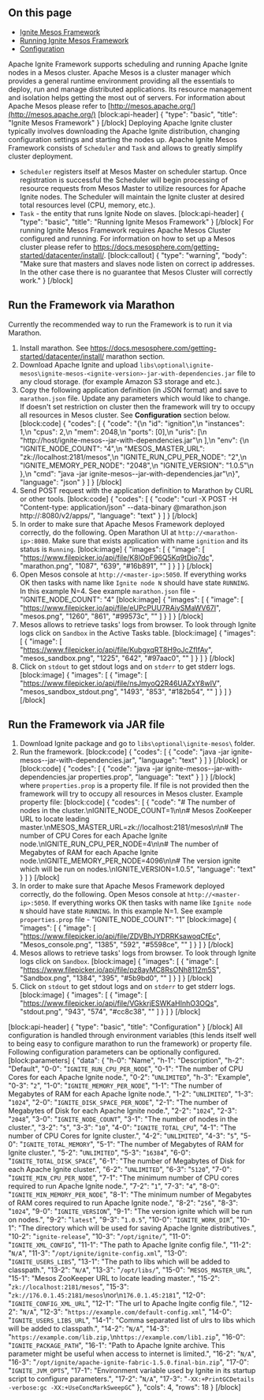 ## On this page
* [Ignite Mesos Framework](doc:mesos-deployment#ignite-mesos-framework)
* [Running Ignite Mesos Framework](doc:mesos-deployment#running-ignite-mesos-framework)
* [Configuration](doc:mesos-deployment#configuration)

Apache Ignite Framework supports scheduling and running Apache Ignite nodes in a Mesos cluster. 
Apache Mesos is a cluster manager which provides a general runtime environment providing all the essentials to deploy, run and manage distributed applications. Its resource management and isolation helps getting the most out of servers.
For information about Apache Mesos please refer to [http://mesos.apache.org/](http://mesos.apache.org/) 
[block:api-header]
{
  "type": "basic",
  "title": "Ignite Mesos Framework"
}
[/block]
Deploying Apache Ignite cluster typically involves downloading the Apache Ignite distribution, changing configuration settings and starting the nodes up. Apache Ignite Mesos Framework consists of  `Scheduler` and `Task` and allows to greatly simplify cluster deployment.
* `Scheduler` registers itself at Mesos Master on scheduler startup. Once registration is successful the Scheduler will begin processing of resource requests from Mesos Master to utilize resources for Apache Ignite nodes. The Scheduler will maintain the Ignite cluster at desired total resources level (CPU, memory, etc.).
* `Task` - the entity that runs Ignite Node on slaves.
[block:api-header]
{
  "type": "basic",
  "title": "Running Ignite Mesos Framework"
}
[/block]
For running Ignite Mesos Framework requires Apache Mesos Cluster configured and running. For information on how to set up a Mesos cluster please refer to https://docs.mesosphere.com/getting-started/datacenter/install/.
[block:callout]
{
  "type": "warning",
  "body": "Make sure that masters and slaves node listen on correct ip addresses. In the other case there is no guarantee that Mesos Cluster will correctly work."
}
[/block]
## **Run the Framework via Marathon** 

Currently the recommended way to run the Framework is to run it via Marathon.

1. Install marathon. See https://docs.mesosphere.com/getting-started/datacenter/install/ marathon section.
2. Download Apache Ignite and upload `libs\optional\ignite-mesos\ignite-mesos-<ignite-version>-jar-with-dependencies.jar` file to any cloud storage. (for example Amazon S3 storage and etc.).
3. Copy the following application definition (in JSON format) and save to `marathon.json` file. Update any parameters which would like to change. If doesn't set restriction on cluster then the framework will try to occupy all resources in Mesos cluster. See **Configuration** section below.
[block:code]
{
  "codes": [
    {
      "code": "{\n  \"id\": \"ignition\",\n  \"instances\": 1,\n  \"cpus\": 2,\n  \"mem\": 2048,\n  \"ports\": [0],\n  \"uris\": [\n    \"http://host/ignite-mesos-<ignite-version>-jar-with-dependencies.jar\"\n  ],\n  \"env\": {\n    \"IGNITE_NODE_COUNT\": \"4\",\n    \"MESOS_MASTER_URL\": \"zk://localhost:2181/mesos\",\n    \"IGNITE_RUN_CPU_PER_NODE\": \"2\",\n    \"IGNITE_MEMORY_PER_NODE\": \"2048\",\n    \"IGNITE_VERSION\": \"1.0.5\"\n  },\n  \"cmd\": \"java -jar ignite-mesos-<ignite-version>-jar-with-dependencies.jar\"\n}",
      "language": "json"
    }
  ]
}
[/block]
3. Send POST request with the application definition to Marathon by CURL or other tools. 
[block:code]
{
  "codes": [
    {
      "code": "curl -X POST -H \"Content-type: application/json\" --data-binary @marathon.json http://<marathon-ip>:8080/v2/apps/",
      "language": "text"
    }
  ]
}
[/block]
4. In order to make sure that Apache Mesos Framework deployed correctly, do the following. Open Marathon UI  at `http://<marathon-ip>:8080`. Make sure that exists application with name `ignition` and its status is `Running`.
[block:image]
{
  "images": [
    {
      "image": [
        "https://www.filepicker.io/api/file/K8lOpF96Q5Kq9tDio7dc",
        "marathon.png",
        "1087",
        "639",
        "#16b891",
        ""
      ]
    }
  ]
}
[/block]
5. Open Mesos console at `http://<master-ip>:5050`. If everything works OK then tasks with name like `Ignite node N` should have state `RUNNING`. In this example N=4. See example `marathon.json` file - "IGNITE_NODE_COUNT": "4"
[block:image]
{
  "images": [
    {
      "image": [
        "https://www.filepicker.io/api/file/eUPcPUU7RAiySMaWV67I",
        "mesos.png",
        "1260",
        "861",
        "#99573c",
        ""
      ]
    }
  ]
}
[/block]
6. Mesos allows to retrieve tasks' logs from browser. To look through Ignite logs click on `Sandbox` in the Active Tasks table.
[block:image]
{
  "images": [
    {
      "image": [
        "https://www.filepicker.io/api/file/KubgxqRT8H9oJcZfIfAy",
        "mesos_sandbox.png",
        "1225",
        "642",
        "#97aac0",
        ""
      ]
    }
  ]
}
[/block]
7. Click on `stdout` to get stdout logs and on `stderr` to get stderr logs.
[block:image]
{
  "images": [
    {
      "image": [
        "https://www.filepicker.io/api/file/nsJmyoQ2R46UAZxY8wIV",
        "mesos_sandbox_stdout.png",
        "1493",
        "853",
        "#182b54",
        ""
      ]
    }
  ]
}
[/block]
## **Run the Framework via JAR file**
1. Download Ignite package and go to `libs\optional\ignite-mesos\` folder.
2. Run the framework.
[block:code]
{
  "codes": [
    {
      "code": "java -jar ignite-mesos-<ignite-version>-jar-with-dependencies.jar",
      "language": "text"
    }
  ]
}
[/block]
or
[block:code]
{
  "codes": [
    {
      "code": "java -jar ignite-mesos-<ignite-version>-jar-with-dependencies.jar properties.prop",
      "language": "text"
    }
  ]
}
[/block]
where `properties.prop` is a property file. If file is not provided then the framework will try to occupy all resources in Mesos cluster. Example property file:
[block:code]
{
  "codes": [
    {
      "code": "# The number of nodes in the cluster.\nIGNITE_NODE_COUNT=1\n\n# Mesos ZooKeeper URL to locate leading master.\nMESOS_MASTER_URL=zk://localhost:2181/mesos\n\n# The number of CPU Cores for each Apache Ignite node.\nIGNITE_RUN_CPU_PER_NODE=4\n\n# The number of Megabytes of RAM for each Apache Ignite node.\nIGNITE_MEMORY_PER_NODE=4096\n\n# The version ignite which will be run on nodes.\nIGNITE_VERSION=1.0.5",
      "language": "text"
    }
  ]
}
[/block]
3. In order to make sure that Apache Mesos Framework deployed correctly, do the following. Open Mesos console at `http://<master-ip>:5050`. If everything works OK then tasks with name like `Ignite node N` should have state `RUNNING`. In this example N=1. See example `properties.prop` file - "IGNITE_NODE_COUNT": "1"
[block:image]
{
  "images": [
    {
      "image": [
        "https://www.filepicker.io/api/file/ZDVBhJYDRRKsawoqCfEc",
        "Mesos_console.png",
        "1385",
        "592",
        "#5598ce",
        ""
      ]
    }
  ]
}
[/block]
4. Mesos allows to retrieve tasks' logs from browser. To look through Ignite logs click on `Sandbox`.
[block:image]
{
  "images": [
    {
      "image": [
        "https://www.filepicker.io/api/file/pz8ayMC8RsONh8112m5S",
        "Sandbox.png",
        "1384",
        "395",
        "#5b9bd0",
        ""
      ]
    }
  ]
}
[/block]
5. Click on `stdout` to get stdout logs and on `stderr` to get stderr logs.
[block:image]
{
  "images": [
    {
      "image": [
        "https://www.filepicker.io/api/file/VGkkrjESWKaHInhO3OQs",
        "stdout.png",
        "943",
        "574",
        "#cc8c38",
        ""
      ]
    }
  ]
}
[/block]

[block:api-header]
{
  "type": "basic",
  "title": "Configuration"
}
[/block]
All configuration is handled through environment variables (this lends itself well to being easy to configure marathon to run the framework) or property file. Following configuration parameters can be optionally configured.
[block:parameters]
{
  "data": {
    "h-0": "Name",
    "h-1": "Description",
    "h-2": "Default",
    "0-0": "`IGNITE_RUN_CPU_PER_NODE`",
    "0-1": "The number of CPU Cores for each Apache Ignite node.",
    "0-2": "`UNLIMITED`",
    "h-3": "Example",
    "0-3": "`2`",
    "1-0": "`IGNITE_MEMORY_PER_NODE`",
    "1-1": "The number of Megabytes of RAM for each Apache Ignite node.",
    "1-2": "`UNLIMITED`",
    "1-3": "`1024`",
    "2-0": "`IGNITE_DISK_SPACE_PER_NODE`",
    "2-1": "The number of Megabytes of Disk for each Apache Ignite node.",
    "2-2": "`1024`",
    "2-3": "`2048`",
    "3-0": "`IGNITE_NODE_COUNT`",
    "3-1": "The number of nodes in the cluster.",
    "3-2": "`5`",
    "3-3": "`10`",
    "4-0": "`IGNITE_TOTAL_CPU`",
    "4-1": "The number of CPU Cores for Ignite cluster.",
    "4-2": "`UNLIMITED`",
    "4-3": "`5`",
    "5-0": "`IGNITE_TOTAL_MEMORY`",
    "5-1": "The number of Megabytes of RAM for Ignite cluster.",
    "5-2": "`UNLIMITED`",
    "5-3": "`16384`",
    "6-0": "`IGNITE_TOTAL_DISK_SPACE`",
    "6-1": "The number of Megabytes of Disk for each Apache Ignite cluster.",
    "6-2": "`UNLIMITED`",
    "6-3": "`5120`",
    "7-0": "`IGNITE_MIN_CPU_PER_NODE`",
    "7-1": "The minimum number of CPU cores required to run Apache Ignite node.",
    "7-2": "`1`",
    "7-3": "`4`",
    "8-0": "`IGNITE_MIN_MEMORY_PER_NODE`",
    "8-1": "The minimum number of Megabytes of RAM cores required to run Apache Ignite node.",
    "8-2": "`256`",
    "8-3": "`1024`",
    "9-0": "`IGNITE_VERSION`",
    "9-1": "The version ignite which will be run on nodes.",
    "9-2": "`latest`",
    "9-3": "`1.0.5`",
    "10-0": "`IGNITE_WORK_DIR`",
    "10-1": "The directory which will be used for saving Apache Ignite distributives.",
    "10-2": "`ignite-release`",
    "10-3": "`/opt/ignite/`",
    "11-0": "`IGNITE_XML_CONFIG`",
    "11-1": "The path to Apache Ignite config file.",
    "11-2": "`N/A`",
    "11-3": "`/opt/ignite/ignite-config.xml`",
    "13-0": "`IGNITE_USERS_LIBS`",
    "13-1": "The path to libs which will be added to classpath.",
    "13-2": "`N/A`",
    "13-3": "`/opt/libs/`",
    "15-0": "`MESOS_MASTER_URL`",
    "15-1": "Mesos ZooKeeper URL to locate leading master.",
    "15-2": "`zk://localhost:2181/mesos`",
    "15-3": "`zk://176.0.1.45:2181/mesos`\nor\n`176.0.1.45:2181`",
    "12-0": "`IGNITE_CONFIG_XML_URL`",
    "12-1": "The url to Apache Ingite config file.",
    "12-2": "`N/A`",
    "12-3": "`https://example.com/default-config.xml`",
    "14-0": "`IGNITE_USERS_LIBS_URL`",
    "14-1": "Comma separated list of ulrs to libs which will be added to classpath.",
    "14-2": "`N/A`",
    "14-3": "`https://example.com/lib.zip,`\n`https://example.com/lib1.zip`",
    "16-0": "`IGNITE_PACKAGE_PATH`",
    "16-1": "Path to Apache Ignite archive. This parameter might be useful when access to internet is limited.",
    "16-2": "`N/A`",
    "16-3": "`/opt/ignite/apache-ignite-fabric-1.5.0.final-bin.zip`",
    "17-0": "`IGNITE_JVM_OPTS`",
    "17-1": "Environment variable used by Ignite in its startup script to configure parameters.",
    "17-2": "`N/A`",
    "17-3": "`-XX:+PrintGCDetails -verbose:gc -XX:+UseConcMarkSweepGC`"
  },
  "cols": 4,
  "rows": 18
}
[/block]